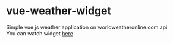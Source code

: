 # vue-weather-widget
Simple vue.js weather application on worldweatheronline.com api  
You can watch widget [here](https://exi66.github.io/vue-weather-widget/)
